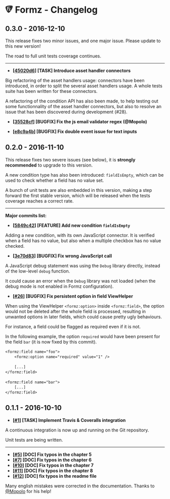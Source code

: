 # ![Formz](Documentation/Images/formz-icon@medium.png) Formz - Changelog

0.3.0 - 2016-12-10
------------------

This release fixes two minor issues, and one major issue. Please update to this new version!

The road to full unit tests coverage continues.

----

- **[[45020d6](https://github.com/romm/formz/commit/45020d6e62ae2e30024188020b57d6dea8206d11)] [TASK] Introduce asset handler connectors**

Big refactoring of the asset handlers usage: connectors have been introduced, in order to split the several asset handlers usage. A whole tests suite has been written for these connectors.

A refactoring of the condition API has also been made, to help testing out some functionnality of the asset handler connectors, but also to resolve an issue that has been discovered during development (#28).

- **[[35528cf](https://github.com/romm/formz/commit/35528cf7a64501fccf091a86ffd3394e8d2a32dc)] [BUGFIX] Fix the js email validator regex (@Mopolo)**

- **[[e8c9a4b](https://github.com/romm/formz/commit/e8c9a4bd91261777587f6c16358a381e76b6daf4)] [BUGFIX] Fix double event issue for text inputs**

0.2.0 - 2016-11-10
------------------

This release fixes two severe issues (see below), it is **strongly recommended** to upgrade to this version.

A new condition type has also been introduced: `fieldIsEmpty`, which can be used to check whether a field has no value set.

A bunch of unit tests are also embedded in this version, making a step forward the first stable version, which will be released when the tests coverage reaches a correct rate.

----

**Major commits list:**

- **[[5849c42](https://github.com/romm/formz/commit/5849c4241946e673cf0895a1d2c2440eb697a0a3)] [FEATURE] Add new condition `fieldIsEmpty`**

Adding a new condition, with its own JavaScript connector. It is verified when a field has no value, but also when a multiple checkbox has no value checked.

- **[[3e70d83](https://github.com/romm/formz/commit/3e70d8364320a050c59699f66be6c0e8b2f9ce6f)] [BUGFIX] Fix wrong JavaScript call**

A JavaScript debug statement was using the `Debug` library directly, instead of the low-level `debug` function.

It could cause an error when the `Debug` library was not loaded (when the debug mode is not enabled in Formz configuration).

- **[[#26](https://github.com/romm/configuration_object/pull/26)] [BUGFIX] Fix persistent option in field ViewHelper**

When using the ViewHelper `<formz:option>` inside `<formz:field>`, the option would not be deleted after the whole field is processed, resulting in unwanted options in later fields, which could cause pretty ugly behaviours.

For instance, a field could be flagged as required even if it is not.

In the following example, the option `required` would have been present for the field `bar` (it is now fixed by this commit).

```
<formz:field name="foo">
    <formz:option name="required" value="1" />

    [...]
</formz:field>

<formz:field name="bar">
    [...]
</formz:field>
```

0.1.1 - 2016-10-10
------------------

- **[[#1](https://github.com/romm/configuration_object/pull/1)] [TASK] Implement Travis & Coveralls integration**

A continuous integration is now up and running on the Git repository.

Unit tests are being written.

-----

- **[[#5](https://github.com/romm/configuration_object/pull/5)] [DOC] Fix typos in the chapter 5**
- **[[#7](https://github.com/romm/configuration_object/pull/7)] [DOC] Fix typos in the chapter 6**
- **[[#10](https://github.com/romm/configuration_object/pull/10)] [DOC] Fix typos in the chapter 7**
- **[[#11](https://github.com/romm/configuration_object/pull/11)] [DOC] Fix typos in the chapter 8**
- **[[#12](https://github.com/romm/configuration_object/pull/12)] [DOC] fix typos in the readme file**

Many english mistakes were corrected in the documentation. Thanks to [@Mopolo](https://github.com/Mopolo) for his help!
